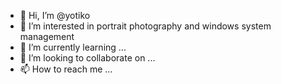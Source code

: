 - 👋 Hi, I’m @yotiko
- 👀 I’m interested in portrait photography and 
     windows system management 
- 🌱 I’m currently learning ...
- 💞️ I’m looking to collaborate on ...
- 📫 How to reach me ...

<!---
yotiko/yotiko is a ✨ special ✨ repository because its `README.md` (this file) appears on your GitHub profile.
You can click the Preview link to take a look at your changes.
--->
